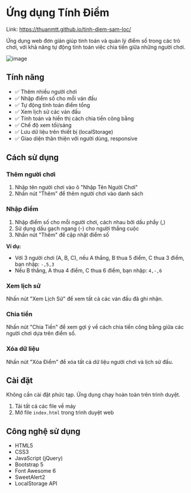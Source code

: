 # Ứng dụng Tính Điểm

Link: https://thuanmtt.github.io/tinh-diem-sam-loc/

Ứng dụng web đơn giản giúp tính toán và quản lý điểm số trong các trò chơi, với khả năng tự động tính toán việc chia tiền giữa những người chơi.

![image](https://github.com/user-attachments/assets/13da6db7-8ee7-4650-b104-c26f20fe3815)

## Tính năng

- ✅ Thêm nhiều người chơi
- ✅ Nhập điểm số cho mỗi ván đấu
- ✅ Tự động tính toán điểm tổng
- ✅ Xem lịch sử các ván đấu
- ✅ Tính toán và hiển thị cách chia tiền công bằng
- ✅ Chế độ xem tối/sáng
- ✅ Lưu dữ liệu trên thiết bị (localStorage)
- ✅ Giao diện thân thiện với người dùng, responsive

## Cách sử dụng

### Thêm người chơi

1. Nhập tên người chơi vào ô "Nhập Tên Người Chơi"
2. Nhấn nút "Thêm" để thêm người chơi vào danh sách

### Nhập điểm

1. Nhập điểm số cho mỗi người chơi, cách nhau bởi dấu phẩy (,)
2. Sử dụng dấu gạch ngang (-) cho người thắng cuộc
3. Nhấn nút "Thêm" để cập nhật điểm số

**Ví dụ:**
- Với 3 người chơi (A, B, C), nếu A thắng, B thua 5 điểm, C thua 3 điểm, bạn nhập: `-,5,3`
- Nếu B thắng, A thua 4 điểm, C thua 6 điểm, bạn nhập: `4,-,6`

### Xem lịch sử

Nhấn nút "Xem Lịch Sử" để xem tất cả các ván đấu đã ghi nhận.

### Chia tiền

Nhấn nút "Chia Tiền" để xem gợi ý về cách chia tiền công bằng giữa các người chơi dựa trên điểm số.

### Xóa dữ liệu

Nhấn nút "Xóa Điểm" để xóa tất cả dữ liệu người chơi và lịch sử đấu.

## Cài đặt

Không cần cài đặt phức tạp. Ứng dụng chạy hoàn toàn trên trình duyệt.

1. Tải tất cả các file về máy
2. Mở file `index.html` trong trình duyệt web

## Công nghệ sử dụng

- HTML5
- CSS3
- JavaScript (jQuery)
- Bootstrap 5
- Font Awesome 6
- SweetAlert2
- LocalStorage API
